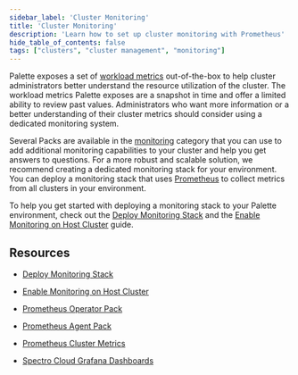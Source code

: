 ```yaml
---
sidebar_label: 'Cluster Monitoring'
title: 'Cluster Monitoring'
description: 'Learn how to set up cluster monitoring with Prometheus'
hide_table_of_contents: false
tags: ["clusters", "cluster management", "monitoring"]
---
```


Palette exposes a set of [workload metrics](../workloads.md) out-of-the-box to help cluster administrators better understand the resource utilization of the cluster. The workload metrics Palette exposes are a snapshot in time and offer a limited ability to review past values. Administrators who want more information or a better understanding of their cluster metrics should consider using a dedicated monitoring system.

Several Packs are available in the [monitoring](../../../integrations/integrations.mdx) category that you can use to add additional monitoring capabilities to your cluster and help you get answers to questions. For a more robust and scalable solution, we recommend creating a dedicated monitoring stack for your environment. You can deploy a monitoring stack that uses [Prometheus](https://prometheus.io/) to collect metrics from all clusters in your environment. 

To help you get started with deploying a monitoring stack to your Palette environment, check out the [Deploy Monitoring Stack](deploy-monitor-stack.md) and the [Enable Monitoring on Host Cluster](deploy-agent.md) guide.

## Resources

- [Deploy Monitoring Stack](deploy-monitor-stack.md)


- [Enable Monitoring on Host Cluster](deploy-agent.md)


- [Prometheus Operator Pack](../../../integrations/prometheus-operator.md)


- [Prometheus Agent Pack](../../../integrations/prometheus-agent.md)


- [Prometheus Cluster Metrics](../../../integrations/prometheus-cluster-metrics.md)


- [Spectro Cloud Grafana Dashboards](../../../integrations/grafana-spectrocloud-dashboards.md)
